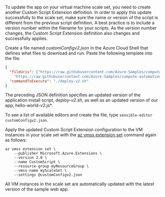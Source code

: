 To update the app on your virtual machine scale set, you need to create another Custom Script Extension definition. In order to apply this update successfully to the scale set, make sure the name or version of the script is different from the previous script definition. A best practice is to include a version number within the filename for your scripts. As the version number changes, the Custom Script Extension definition also changes and successfully applies.

Create a file named *customConfigv2.json* in the Azure Cloud Shell that defines what files to download and run. Paste the following template into the file:

```json
{
  "fileUris": ["https://raw.githubusercontent.com/Azure-Samples/compute-automation-configurations/master/nodejs-app/hello-world-v2.js",
    "https://raw.githubusercontent.com/Azure-Samples/compute-automation-configurations/master/nodejs-app/deploy-v2.sh"],
  "commandToExecute": "./deploy-v2.sh"
}
```
The preceding JSON definition specifies an updated version of the application install script, *deploy-v2.sh*,  as well as an updated version of our app, hello-world-v2.js*.

To see a list of available editors and create the file, type `sensible-editor customConfigv2.json`. 

Apply the updated Custom Script Extension configuration to the VM instances in your scale set  with the [az vmss extension set](/cli/azure/vmss/extension#set) command again as follows:

```azurecli
az vmss extension set \
    --publisher Microsoft.Azure.Extensions \
    --version 2.0 \
    --name CustomScript \
    --resource-group myResourceGroup \
    --vmss-name myScaleSet \
    --settings @customConfigv2.json
```

All VM instances in the scale set are automatically updated with the latest version of the sample web app.